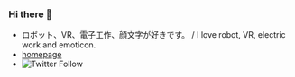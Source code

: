 ### Hi there 👋

- ロボット、VR、電子工作、顔文字が好きです。 / I love robot, VR, electric work and emoticon.
- [homepage](https://36kyo.github.io/)  
- ![Twitter Follow](https://img.shields.io/twitter/follow/36kyo?style=social)


<!-- ![Github Stats](https://github-readme-stats.vercel.app/api?username=36kyo) -->

<!--
**36kyo/36kyo** is a ✨ _special_ ✨ repository because its `README.md` (this file) appears on your GitHub profile.

Here are some ideas to get you started:

- 🔭 I’m currently working on ...
- 🌱 I’m currently learning ...
- 👯 I’m looking to collaborate on ...
- 🤔 I’m looking for help with ...
- 💬 Ask me about ...
- 📫 How to reach me: ...
- 😄 Pronouns: ...
- ⚡ Fun fact: ...
-->
